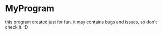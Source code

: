 # MyProgram
this program created just for fun. it may contains bugs and issues, so don't check it. :D
